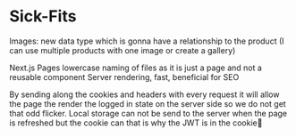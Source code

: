 # Sick-Fits

Images: new data type which is gonna have a relationship to the product (I can use multiple products with one image or create a gallery)

Next.js
Pages lowercase naming of files as it is just a page and not a reusable component
Server rendering, fast, beneficial for SEO

By sending along the cookies and headers with every request it will allow the page the render the logged in state on the server side so we do not get that odd flicker.
Local storage can not be send to the server when the page is refreshed but the cookie can that is why the JWT is in the cookie🍪
